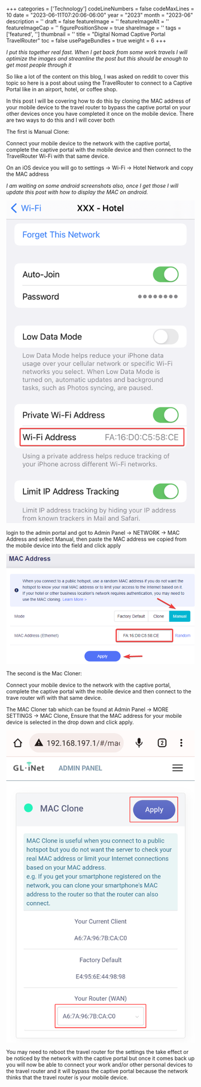 ﻿+++
categories = ['Technology']
codeLineNumbers = false
codeMaxLines = 10
date = "2023-06-11T07:20:06-06:00"
year = "2023"
month = "2023-06"
description = ''
draft = false
featureImage = ''
featureImageAlt = ''
featureImageCap = ''
figurePositionShow = true
shareImage = ''
tags = ['featured', '']
thumbnail = ''
title = "Digital Nomad Captive Portal TravelRouter"
toc = false
usePageBundles = true
weight = 6
+++

*I put this together real fast. When I get back from some work travels I will optimize the images and streamline the post but this should be enough to get most people through it*

So like a lot of the content on this blog, I was asked on reddit to cover this topic so here is a post about using the TravelRouter to connect to a Captive Portal like in an airport, hotel, or coffee shop.

In this post I will be covering how to do this by cloning the MAC address of your mobile device to the travel router to bypass the captive portal on your other devices once you have completed it once on the mobile device. There are two ways to do this and I will cover both

The first is Manual Clone:

Connect your mobile device to the network with the captive portal, complete the captive portal with the mobile device and then connect to the TravelRouter Wi-Fi with that same device.

On an iOS device you will go to settings -> Wi-Fi -> Hotel Network and copy the MAC address

*I am waiting on some android screenshots also, once I get those I will update this post with how to display the MAC on android.*

![iPhone MAC address](iphonemac.png)

login to the admin portal and got to Admin Panel -> NETWORK -> MAC Address and select Manual, then paste the MAC address we copied from the mobile device into the field and click apply

![Manual MAC Address](macmanual.png)

The second is the Mac Cloner:

Connect your mobile device to the network with the captive portal, complete the captive portal with the mobile device and then connect to the trave router wifi with that same device.

The MAC Cloner tab which can be found at Admin Panel -> MORE SETTINGS -> MAC Clone, Ensure that the MAC address for your mobile device is selected in the drop down and click apply. 

![MAC Cloner](macclone.png)


You may need to reboot the travel router for the settings the take effect or be noticed by the network with the captive portal but once it comes back up you will now be able to connect your work and/or other personal devices to the travel router and it will bypass the captive portal because the network thinks that the travel router is your mobile device. 

